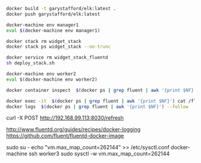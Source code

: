 ```bash
docker build -t garystafford/elk:latest .
docker push garystafford/elk:latest

docker-machine env manager1
eval $(docker-machine env manager1)

docker stack rm widget_stack
docker stack ps widget_stack --no-trunc

docker service rm widget_stack_fluentd
sh deploy_stack.sh

docker-machine env worker2
eval $(docker-machine env worker2)

docker container inspect  $(docker ps | grep fluent | awk '{print $NF}')

docker exec -it  $(docker ps | grep fluent | awk '{print $NF}') cat /fluentd/log/docker.log && date -u
docker logs  $(docker ps | grep fluent | awk '{print $NF}') --follow
```

curl -X POST http://192.168.99.113:8030/refresh

http://www.fluentd.org/guides/recipes/docker-logging
https://github.com/fluent/fluentd-docker-image

sudo su -
echo "vm.max_map_count=262144" >> /etc/sysctl.conf
docker-machine ssh worker3 sudo sysctl -w vm.max_map_count=262144
